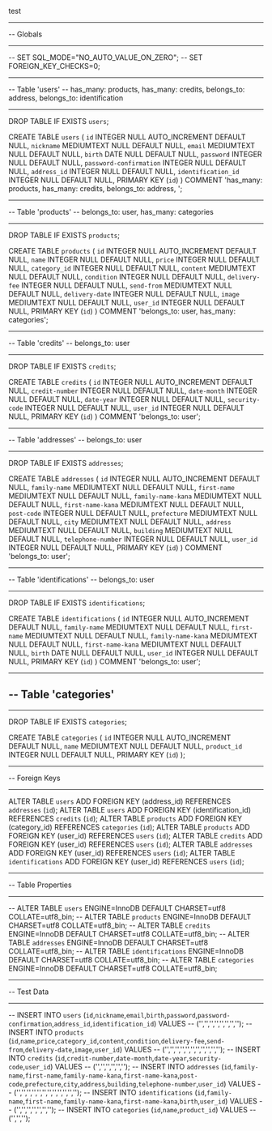 test
-- ---
-- Globals
-- ---

-- SET SQL_MODE="NO_AUTO_VALUE_ON_ZERO";
-- SET FOREIGN_KEY_CHECKS=0;

-- ---
-- Table 'users'
-- has_many: products, has_many: credits, belongs_to: address, belongs_to: identification
-- ---

DROP TABLE IF EXISTS `users`;

CREATE TABLE `users` (
  `id` INTEGER NULL AUTO_INCREMENT DEFAULT NULL,
  `nickname` MEDIUMTEXT NULL DEFAULT NULL,
  `email` MEDIUMTEXT NULL DEFAULT NULL,
  `birth` DATE NULL DEFAULT NULL,
  `password` INTEGER NULL DEFAULT NULL,
  `password-confirmation` INTEGER NULL DEFAULT NULL,
  `address_id` INTEGER NULL DEFAULT NULL,
  `identification_id` INTEGER NULL DEFAULT NULL,
  PRIMARY KEY (`id`)
) COMMENT 'has_many: products, has_many: credits, belongs_to: address, ';

-- ---
-- Table 'products'
-- belongs_to: user, has_many: categories
-- ---

DROP TABLE IF EXISTS `products`;

CREATE TABLE `products` (
  `id` INTEGER NULL AUTO_INCREMENT DEFAULT NULL,
  `name` INTEGER NULL DEFAULT NULL,
  `price` INTEGER NULL DEFAULT NULL,
  `category_id` INTEGER NULL DEFAULT NULL,
  `content` MEDIUMTEXT NULL DEFAULT NULL,
  `condition` INTEGER NULL DEFAULT NULL,
  `delivery-fee` INTEGER NULL DEFAULT NULL,
  `send-from` MEDIUMTEXT NULL DEFAULT NULL,
  `delivery-date` INTEGER NULL DEFAULT NULL,
  `image` MEDIUMTEXT NULL DEFAULT NULL,
  `user_id` INTEGER NULL DEFAULT NULL,
  PRIMARY KEY (`id`)
) COMMENT 'belongs_to: user, has_many: categories';

-- ---
-- Table 'credits'
-- belongs_to: user
-- ---

DROP TABLE IF EXISTS `credits`;

CREATE TABLE `credits` (
  `id` INTEGER NULL AUTO_INCREMENT DEFAULT NULL,
  `credit-number` INTEGER NULL DEFAULT NULL,
  `date-month` INTEGER NULL DEFAULT NULL,
  `date-year` INTEGER NULL DEFAULT NULL,
  `security-code` INTEGER NULL DEFAULT NULL,
  `user_id` INTEGER NULL DEFAULT NULL,
  PRIMARY KEY (`id`)
) COMMENT 'belongs_to: user';

-- ---
-- Table 'addresses'
-- belongs_to: user
-- ---

DROP TABLE IF EXISTS `addresses`;

CREATE TABLE `addresses` (
  `id` INTEGER NULL AUTO_INCREMENT DEFAULT NULL,
  `family-name` MEDIUMTEXT NULL DEFAULT NULL,
  `first-name` MEDIUMTEXT NULL DEFAULT NULL,
  `family-name-kana` MEDIUMTEXT NULL DEFAULT NULL,
  `first-name-kana` MEDIUMTEXT NULL DEFAULT NULL,
  `post-code` INTEGER NULL DEFAULT NULL,
  `prefecture` MEDIUMTEXT NULL DEFAULT NULL,
  `city` MEDIUMTEXT NULL DEFAULT NULL,
  `address` MEDIUMTEXT NULL DEFAULT NULL,
  `building` MEDIUMTEXT NULL DEFAULT NULL,
  `telephone-number` INTEGER NULL DEFAULT NULL,
  `user_id` INTEGER NULL DEFAULT NULL,
  PRIMARY KEY (`id`)
) COMMENT 'belongs_to: user';

-- ---
-- Table 'identifications'
-- belongs_to: user
-- ---

DROP TABLE IF EXISTS `identifications`;

CREATE TABLE `identifications` (
  `id` INTEGER NULL AUTO_INCREMENT DEFAULT NULL,
  `family-name` MEDIUMTEXT NULL DEFAULT NULL,
  `first-name` MEDIUMTEXT NULL DEFAULT NULL,
  `family-name-kana` MEDIUMTEXT NULL DEFAULT NULL,
  `first-name-kana` MEDIUMTEXT NULL DEFAULT NULL,
  `birth` DATE NULL DEFAULT NULL,
  `user_id` INTEGER NULL DEFAULT NULL,
  PRIMARY KEY (`id`)
) COMMENT 'belongs_to: user';

-- ---
-- Table 'categories'
--
-- ---

DROP TABLE IF EXISTS `categories`;

CREATE TABLE `categories` (
  `id` INTEGER NULL AUTO_INCREMENT DEFAULT NULL,
  `name` MEDIUMTEXT NULL DEFAULT NULL,
  `product_id` INTEGER NULL DEFAULT NULL,
  PRIMARY KEY (`id`)
);

-- ---
-- Foreign Keys
-- ---

ALTER TABLE `users` ADD FOREIGN KEY (address_id) REFERENCES `addresses` (`id`);
ALTER TABLE `users` ADD FOREIGN KEY (identification_id) REFERENCES `credits` (`id`);
ALTER TABLE `products` ADD FOREIGN KEY (category_id) REFERENCES `categories` (`id`);
ALTER TABLE `products` ADD FOREIGN KEY (user_id) REFERENCES `users` (`id`);
ALTER TABLE `credits` ADD FOREIGN KEY (user_id) REFERENCES `users` (`id`);
ALTER TABLE `addresses` ADD FOREIGN KEY (user_id) REFERENCES `users` (`id`);
ALTER TABLE `identifications` ADD FOREIGN KEY (user_id) REFERENCES `users` (`id`);

-- ---
-- Table Properties
-- ---

-- ALTER TABLE `users` ENGINE=InnoDB DEFAULT CHARSET=utf8 COLLATE=utf8_bin;
-- ALTER TABLE `products` ENGINE=InnoDB DEFAULT CHARSET=utf8 COLLATE=utf8_bin;
-- ALTER TABLE `credits` ENGINE=InnoDB DEFAULT CHARSET=utf8 COLLATE=utf8_bin;
-- ALTER TABLE `addresses` ENGINE=InnoDB DEFAULT CHARSET=utf8 COLLATE=utf8_bin;
-- ALTER TABLE `identifications` ENGINE=InnoDB DEFAULT CHARSET=utf8 COLLATE=utf8_bin;
-- ALTER TABLE `categories` ENGINE=InnoDB DEFAULT CHARSET=utf8 COLLATE=utf8_bin;

-- ---
-- Test Data
-- ---

-- INSERT INTO `users` (`id`,`nickname`,`email`,`birth`,`password`,`password-confirmation`,`address_id`,`identification_id`) VALUES
-- ('','','','','','','','');
-- INSERT INTO `products` (`id`,`name`,`price`,`category_id`,`content`,`condition`,`delivery-fee`,`send-from`,`delivery-date`,`image`,`user_id`) VALUES
-- ('','','','','','','','','','','');
-- INSERT INTO `credits` (`id`,`credit-number`,`date-month`,`date-year`,`security-code`,`user_id`) VALUES
-- ('','','','','','');
-- INSERT INTO `addresses` (`id`,`family-name`,`first-name`,`family-name-kana`,`first-name-kana`,`post-code`,`prefecture`,`city`,`address`,`building`,`telephone-number`,`user_id`) VALUES
-- ('','','','','','','','','','','','');
-- INSERT INTO `identifications` (`id`,`family-name`,`first-name`,`family-name-kana`,`first-name-kana`,`birth`,`user_id`) VALUES
-- ('','','','','','','');
-- INSERT INTO `categories` (`id`,`name`,`product_id`) VALUES
-- ('','','');